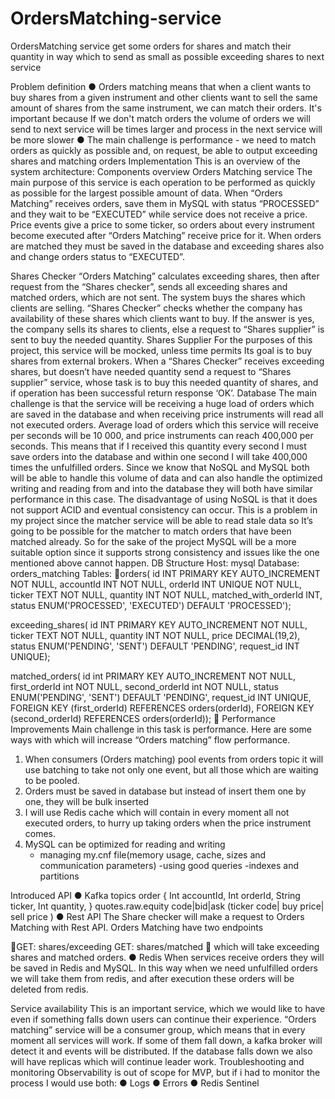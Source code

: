 # OrdersMatching-service
OrdersMatching service get some orders for shares and match their quantity in way which to send as small as possible exceeding shares to next service

Problem definition
●	Orders matching means that when a client wants to buy shares from a given instrument and other clients want to sell the same amount of shares from the same instrument, we can match their orders.
 It's important because If we don't match orders the volume of orders we will send to next service will be times larger and process in the next service will be more slower
●	The main challenge is performance - we need to match orders as quickly as possible and, on request, be able to output exceeding shares and matching orders
Implementation
	This is an overview of the system architecture: 
Components overview
Orders Matching service
The main purpose of this service is each operation to be performed as quickly as possible for the largest possible amount of data.
When “Orders Matching” receives orders, save them in MySQL with status “PROCESSED” and they wait to be “EXECUTED” while service does not receive a price.
Price events give a price to some ticker, so orders about every instrument become executed after “Orders Matching” receive price for it.
When orders are matched they must be saved in the database and exceeding shares also and change orders status to “EXECUTED”.
 
Shares Checker
“Orders Matching” calculates exceeding shares, then after request from the “Shares checker”, sends all exceeding shares and matched orders, which are not sent.
The system buys the shares which clients are selling. “Shares Checker” checks whether the company has availability of these shares which clients want to buy.
 If the answer is yes, the company sells its shares to clients, else a request to “Shares supplier” is sent to buy the needed quantity. 
Shares Supplier
For the purposes of this project, this service will be mocked, unless time permits
Its goal is to buy shares from external brokers.
When a “Shares Checker” receives exceeding shares, but doesn’t have needed quantity send a request to “Shares supplier” service, whose task is to buy this needed quantity of shares, and if operation has been successful return response ‘OK’.
Database
The main challenge is that the service will be receiving a huge load of orders which are saved in the database and when receiving price instruments will read all not executed orders.
Average load of orders which this service will receive per seconds will be 10 000, and price instruments can reach 400,000 per seconds. This means that if I received this quantity every second I must save orders into the database and within one second I will take 400,000 times the unfulfilled orders.
Since we know that NoSQL and MySQL both will be able to handle this volume of data and can also handle the optimized writing and reading from and into the database they will both have similar performance in this case. The disadvantage of using NoSQL is that it does not support ACID and eventual consistency can occur. This is a problem in my project since the matcher service will be able to read stale data so It’s going to be possible for the matcher to match orders that have been matched already. So for the sake of the project MySQL will be a more suitable option since it supports strong consistency and issues like the one mentioned above cannot happen.
DB Structure
Host: mysql
Database: orders_matching
Tables: 
orders(
id INT PRIMARY KEY AUTO_INCREMENT NOT NULL,
accountId INT NOT NULL,
orderId INT UNIQUE NOT NULL,
ticker TEXT NOT NULL,
quantity INT NOT NULL,
matched_with_orderId INT,
status ENUM('PROCESSED', 'EXECUTED') DEFAULT 'PROCESSED');

exceeding_shares(
id INT PRIMARY KEY AUTO_INCREMENT NOT NULL,
ticker TEXT NOT NULL,
quantity INT NOT NULL,
price DECIMAL(19,2),
status ENUM('PENDING', 'SENТ') DEFAULT 'PENDING',
request_id INT UNIQUE);

matched_orders(
id int PRIMARY KEY AUTO_INCREMENT NOT NULL,
first_orderId int NOT NULL,
second_orderId int NOT NULL,
status ENUM('PENDING', 'SENТ') DEFAULT 'PENDING',
request_id INT UNIQUE,
FOREIGN KEY (first_orderId) REFERENCES orders(orderId),
FOREIGN KEY (second_orderId) REFERENCES orders(orderId));
 
Performance Improvements
Main challenge in this task is performance. 
Here are some ways with which will increase “Orders matching” flow performance.
1. When consumers (Orders matching) pool events from orders topic it will use batching to take not only one event, but all those which are waiting to be pooled.
2. Orders must be saved in database but instead of insert them one by one, they will be bulk inserted 
3. I will use Redis cache which will contain in every moment all not executed orders, to hurry up taking orders when the price instrument comes.
4. MySQL can be optimized for reading and writing 
	- managing my.cnf file(memory usage, cache, sizes and communication parameters)
-using good queries
-indexes and partitions

Introduced API
●	Kafka topics
order {
Int accountId,
Int orderId,
String ticker,
Int quantity,
}
quotes.raw.equity
	     code|bid|ask
	(ticker code| buy price| sell price )
●	Rest API
The Share checker will make a request to Orders Matching with Rest API.
Orders Matching have two endpoints

GET:	shares/exceeding
GET:	shares/matched

 which will take exceeding shares and matched orders.
●	Redis
When services receive orders they will be saved in Redis and MySQL. In this way when we need unfulfilled orders we will take them from redis, and after execution these orders will be deleted from redis.

Service availability
This is an important service, which we would like to have even if something falls down users can continue their experience.
“Orders matching” service will be a consumer group, which means that in every moment all services will work. If some of them fall down, a kafka broker will detect it and events will be distributed. 
If the database falls down we also will have replicas which will continue leader work.
Troubleshooting and monitoring
Observability is out of scope for MVP, but if i had to monitor the process I would use both:
●	Logs
●	Errors
●	Redis Sentinel
